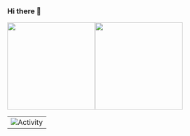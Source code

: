 ### Hi there 👋
<div> <img height="200px" src="https://github-readme-stats.vercel.app/api?username=JiangXavier&show_icons=true&theme=tokyonight" /><img height="200px" img src="https://github-readme-stats.vercel.app/api/top-langs/?username=JiangXavier&layout=compact" />  </div>

<table align="center">
  <tr>
    <td><img src="https://github-readme-activity-graph.cyclic.app/graph?username=JiangXavier&theme=xcode&bg_color=FF000000&hide_border=true" alt="Activity"/></td>
  </tr>
</table>


